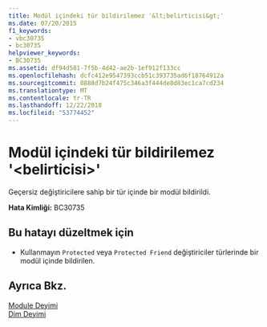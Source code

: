 ```yaml
---
title: Modül içindeki tür bildirilemez '&lt;belirticisi&gt;'
ms.date: 07/20/2015
f1_keywords:
- vbc30735
- bc30735
helpviewer_keywords:
- BC30735
ms.assetid: df94d581-7f5b-4d42-ae2b-1ef912f133cc
ms.openlocfilehash: dcfc412e9547393ccb51c393735ad6f18764912a
ms.sourcegitcommit: 0888d7b24f475c346a3f444de8d83ec1ca7cd234
ms.translationtype: MT
ms.contentlocale: tr-TR
ms.lasthandoff: 12/22/2018
ms.locfileid: "53774452"
---
```

# <a name="type-in-a-module-cannot-be-declared-ltspecifiergt"></a>Modül içindeki tür bildirilemez '&lt;belirticisi&gt;'
Geçersiz değiştiricilere sahip bir tür içinde bir modül bildirildi.  
  
 **Hata Kimliği:** BC30735  
  
## <a name="to-correct-this-error"></a>Bu hatayı düzeltmek için  
  
-   Kullanmayın `Protected` veya `Protected Friend` değiştiriciler türlerinde bir modül içinde bildirilen.  
  
## <a name="see-also"></a>Ayrıca Bkz.  
 [Module Deyimi](../../visual-basic/language-reference/statements/module-statement.md)  
 [Dim Deyimi](../../visual-basic/language-reference/statements/dim-statement.md)
